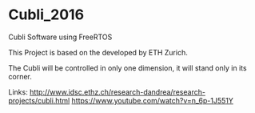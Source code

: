 # Cubli_2016
Cubli Software using FreeRTOS

This Project is based on the developed by ETH Zurich.

The Cubli will be controlled in only one dimension, it will stand only in its corner.

Links:
http://www.idsc.ethz.ch/research-dandrea/research-projects/cubli.html
https://www.youtube.com/watch?v=n_6p-1J551Y
